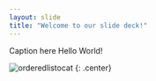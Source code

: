 ```yaml
---
layout: slide
title: "Welcome to our slide deck!"
---
```


Caption here
Hello World!

![orderedlistocat](https://octodex.github.com/images/orderedlistocat.png)
{: .center}
